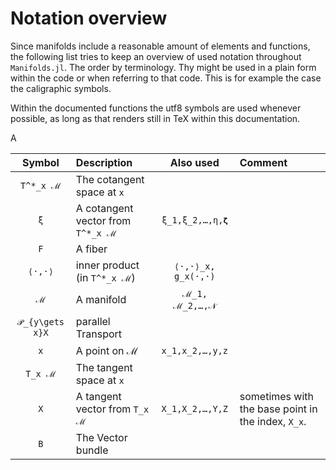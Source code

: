 # Notation overview

Since manifolds include a reasonable amount of elements and functions, the
following list tries to keep an overview of used notation throughout `Manifolds.jl`.
The order by terminology. Thy might be used in a plain form within the code or
when referring to that code. This is for example the case the caligraphic symbols.

Within the documented functions the utf8 symbols are used whenever possible,
as long as that renders still in TeX within this documentation.

A

| Symbol | Description | Also used | Comment |
|:--:|:-------------- |:--:|:--- |
| ``T^*_x ℳ`` | The cotangent space at ``x`` | | |
| ``ξ`` | A cotangent vector from ``T^*_x ℳ`` | ``ξ_1,ξ_2,…,η,𝛇`` | |
| ``F`` | A fiber | |
| ``⟨·,·⟩`` | inner product (in ``T^*_x ℳ``) | ``⟨·,·⟩_x, g_x(·,·)`` |
| ``ℳ`` | A manifold | ``ℳ_1, ℳ_2,…,𝒩`` | |
| ``𝒫_{y\gets x}X`` | parallel Transport |
| ``x`` | A point on ℳ | ``x_1,x_2,…,y,z`` | |
| ``T_x ℳ`` | The tangent space at ``x`` | | |
| ``X`` | A tangent vector from ``T_x ℳ`` | ``X_1,X_2,…,Y,Z`` | sometimes with the base point in the index, ``X_x``. |
| ``B`` | The Vector bundle | |
